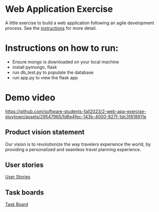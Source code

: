 # Web Application Exercise

A little exercise to build a web application following an agile development process. See the [instructions](instructions.md) for more detail.

# Instructions on how to run:
- Ensure mongo is downloaded on your local machine
- install pymongo, flask
- run db_test.py to populate the database
- run app.py to view the flask app

# Demo video


https://github.com/software-students-fall2023/2-web-app-exercise-stuytown/assets/29547965/fd6e4fec-143b-4000-827f-1dc3f818911e




## Product vision statement

Our vision is to revolutionize the way travelers experience the world, by providing a personalized and seamless travel planning experience. 

## User stories

[User Stories](https://github.com/software-students-fall2023/2-web-app-exercise-stuytown/issues)
## Task boards

[Task Board](https://github.com/orgs/software-students-fall2023/projects/11)
